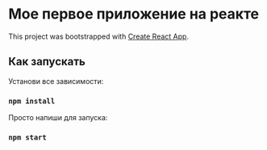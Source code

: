 # Мое первое приложение на реакте

This project was bootstrapped with [Create React App](https://github.com/facebook/create-react-app).

## Как запускать

Установи все зависимости:

### `npm install`

Просто напиши для запуска:

### `npm start`



